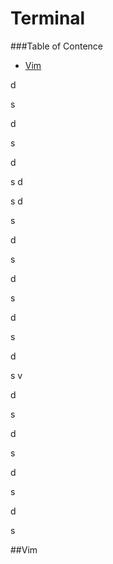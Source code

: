 # Terminal

###Table of Contence
* [Vim](##vim)




d

s

d

s

d

s
d

s
d

s

d

s

d

s

d

s

d

s
v

d

s

d

s

d

s

d

s








##Vim
